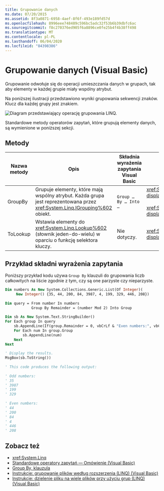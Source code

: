 ```yaml
---
title: Grupowanie danych
ms.date: 07/20/2015
ms.assetid: 8f3a0871-6958-4aef-8f6f-493e189fd57d
ms.openlocfilehash: 8996eee748489c596bc5adc32f53b6b39dbfc6ac
ms.sourcegitcommit: f8c270376ed905f6a8896ce0fe25b4f4b38ff498
ms.translationtype: MT
ms.contentlocale: pl-PL
ms.lasthandoff: 06/04/2020
ms.locfileid: "84398386"
---
```

# <a name="grouping-data-visual-basic"></a>Grupowanie danych (Visual Basic)
Grupowanie odwołuje się do operacji umieszczania danych w grupach, tak aby elementy w każdej grupie miały wspólny atrybut.  
  
 Na poniższej ilustracji przedstawiono wyniki grupowania sekwencji znaków. Klucz dla każdej grupy jest znakiem.  
  
 ![Diagram przedstawiający operację grupowania LINQ.](./media/grouping-data/linq-group-operation.png)  
  
 Standardowe metody operatorów zapytań, które grupują elementy danych, są wymienione w poniższej sekcji.  
  
## <a name="methods"></a>Metody  
  
|Nazwa metody|Opis|Składnia wyrażenia zapytania Visual Basic|Więcej informacji|  
|-----------------|-----------------|------------------------------------------|----------------------|  
|GroupBy|Grupuje elementy, które mają wspólny atrybut. Każda grupa jest reprezentowana przez <xref:System.Linq.IGrouping%602> obiekt.|`Group … By … Into …`|<xref:System.Linq.Enumerable.GroupBy%2A?displayProperty=nameWithType><br /><br /> <xref:System.Linq.Queryable.GroupBy%2A?displayProperty=nameWithType>|  
|ToLookup|Wstawia elementy do <xref:System.Linq.Lookup%602> (słownik jeden-do-wielu) w oparciu o funkcję selektora kluczy.|Nie dotyczy.|<xref:System.Linq.Enumerable.ToLookup%2A?displayProperty=nameWithType>|  
  
## <a name="query-expression-syntax-example"></a>Przykład składni wyrażenia zapytania  
 Poniższy przykład kodu używa `Group By` klauzuli do grupowania liczb całkowitych na liście zgodnie z tym, czy są one parzyste czy nieparzyste.  
  
```vb  
Dim numbers As New System.Collections.Generic.List(Of Integer)(  
     New Integer() {35, 44, 200, 84, 3987, 4, 199, 329, 446, 208})  
  
Dim query = From number In numbers
            Group By Remainder = (number Mod 2) Into Group  
  
Dim sb As New System.Text.StringBuilder()  
For Each group In query  
    sb.AppendLine(If(group.Remainder = 0, vbCrLf & "Even numbers:", vbCrLf & "Odd numbers:"))  
    For Each num In group.Group  
        sb.AppendLine(num)  
    Next  
Next  
  
' Display the results.  
MsgBox(sb.ToString())  
  
' This code produces the following output:  
  
' Odd numbers:  
' 35  
' 3987  
' 199  
' 329  
  
' Even numbers:  
' 44  
' 200  
' 84  
' 4  
' 446  
' 208  
```  
  
## <a name="see-also"></a>Zobacz też

- <xref:System.Linq>
- [Standardowe operatory zapytań — Omówienie (Visual Basic)](standard-query-operators-overview.md)
- [Group By, klauzula](../../../language-reference/queries/group-by-clause.md)
- [Instrukcje: grupowanie plików według rozszerzenia (LINQ) (Visual Basic)](how-to-group-files-by-extension-linq.md)
- [Instrukcje: dzielenie pliku na wiele plików przy użyciu grup (LINQ) (Visual Basic)](how-to-split-a-file-into-many-files-by-using-groups-linq.md)
